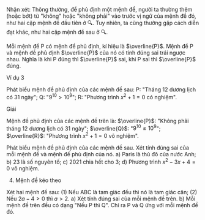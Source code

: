 Nhận xét: Thông thường, để phủ định một mệnh đề, người ta thường thêm (hoặc bớt) từ "không" hoặc "không phải" vào trước vị ngữ của mệnh đề đó, như hai cặp mệnh đề đầu tiên ở 🔍. Tuy nhiên, ta cũng thường gặp cách diễn đạt khác, như hai cặp mệnh đề sau ở 🔍.

Mỗi mệnh đề P có mệnh đề phủ định, kí hiệu là $\overline{P}$.
Mệnh đề P và mệnh đề phủ định $\overline{P}$ của nó có tính đúng sai trái ngược nhau. Nghĩa là khi P đúng thì $\overline{P}$ sai, khi P sai thì $\overline{P}$ đúng.

Ví dụ 3

Phát biểu mệnh đề phủ định của các mệnh đề sau:
P: "Tháng 12 dương lịch có 31 ngày";
Q: "$9^{10} > 10^9$";
R: "Phương trình $x^2 + 1 = 0$ có nghiệm".

Giải

Mệnh đề phủ định của các mệnh đề trên là:
$\overline{P}$: "Không phải tháng 12 dương lịch có 31 ngày";
$\overline{Q}$: "$9^{10} \leq 10^9$";
$\overline{R}$: "Phương trình $x^2 + 1 = 0$ vô nghiệm".

Phát biểu mệnh đề phủ định của các mệnh đề sau. Xét tính đúng sai của mỗi mệnh đề và mệnh đề phủ định của nó.
a) Paris là thủ đô của nước Anh;
b) 23 là số nguyên tố;
c) 2021 chia hết cho 3;
d) Phương trình $x^2 - 3x + 4 = 0$ vô nghiệm.

4. Mệnh đề kéo theo

Xét hai mệnh đề sau:
(1) Nếu ABC là tam giác đều thì nó là tam giác cân;
(2) Nếu $2a - 4 > 0$ thì $a > 2$.
a) Xét tính đúng sai của mỗi mệnh đề trên.
b) Mỗi mệnh đề trên đều có dạng "Nếu P thì Q". Chỉ ra P và Q ứng với mỗi mệnh đề đó.